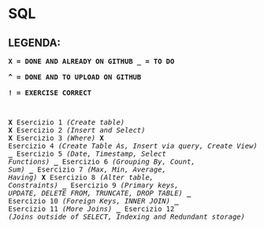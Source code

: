 # SQL

## LEGENDA:

**<pre>X = DONE AND ALREADY ON GITHUB
_ = TO DO              
^ = DONE AND TO UPLOAD ON GITHUB             
! = EXERCISE CORRECT**

**<pre>X**   Esercizio 1     *(Create table)*
**X**   Esercizio 2     *(Insert and Select)*
**X**   Esercizio 3     *(Where)*
**X**   Esercizio 4     *(Create Table As, Insert via query, Create View)*
**_**   Esercizio 5     *(Date, Timestamp, Select Functions)*
**_**   Esercizio 6     *(Grouping By, Count, Sum)*
**_**   Esercizio 7     *(Max, Min, Average, Having)*
**X**   Esercizio 8     *(Alter table, Constraints)*
**_**   Esercizio 9     *(Primary keys, UPDATE, DELETE FROM, TRUNCATE, DROP TABLE)*
**_**   Esercizio 10    *(Foreign Keys, INNER JOIN)*
**_**   Esercizio 11    *(More Joins)*
**_**   Esercizio 12    *(Joins outside of SELECT, Indexing and Redundant storage)*